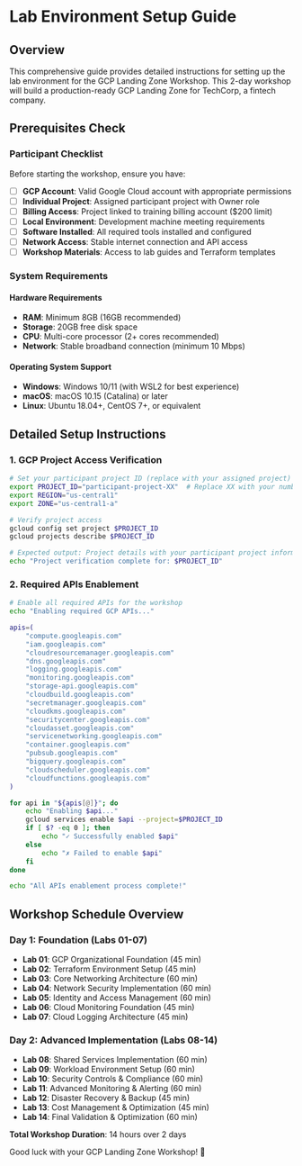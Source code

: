 # Lab Environment Setup Guide

## Overview
This comprehensive guide provides detailed instructions for setting up the lab environment for the GCP Landing Zone Workshop. This 2-day workshop will build a production-ready GCP Landing Zone for TechCorp, a fintech company.

## Prerequisites Check

### Participant Checklist
Before starting the workshop, ensure you have:

- [ ] **GCP Account**: Valid Google Cloud account with appropriate permissions
- [ ] **Individual Project**: Assigned participant project with Owner role
- [ ] **Billing Access**: Project linked to training billing account ($200 limit)
- [ ] **Local Environment**: Development machine meeting requirements
- [ ] **Software Installed**: All required tools installed and configured
- [ ] **Network Access**: Stable internet connection and API access
- [ ] **Workshop Materials**: Access to lab guides and Terraform templates

### System Requirements

#### Hardware Requirements
- **RAM**: Minimum 8GB (16GB recommended)
- **Storage**: 20GB free disk space
- **CPU**: Multi-core processor (2+ cores recommended)
- **Network**: Stable broadband connection (minimum 10 Mbps)

#### Operating System Support
- **Windows**: Windows 10/11 (with WSL2 for best experience)
- **macOS**: macOS 10.15 (Catalina) or later
- **Linux**: Ubuntu 18.04+, CentOS 7+, or equivalent

## Detailed Setup Instructions

### 1. GCP Project Access Verification

```bash
# Set your participant project ID (replace with your assigned project)
export PROJECT_ID="participant-project-XX"  # Replace XX with your number
export REGION="us-central1"
export ZONE="us-central1-a"

# Verify project access
gcloud config set project $PROJECT_ID
gcloud projects describe $PROJECT_ID

# Expected output: Project details with your participant project information
echo "Project verification complete for: $PROJECT_ID"
```

### 2. Required APIs Enablement

```bash
# Enable all required APIs for the workshop
echo "Enabling required GCP APIs..."

apis=(
    "compute.googleapis.com"
    "iam.googleapis.com"
    "cloudresourcemanager.googleapis.com"
    "dns.googleapis.com"
    "logging.googleapis.com"
    "monitoring.googleapis.com"
    "storage-api.googleapis.com"
    "cloudbuild.googleapis.com"
    "secretmanager.googleapis.com"
    "cloudkms.googleapis.com"
    "securitycenter.googleapis.com"
    "cloudasset.googleapis.com"
    "servicenetworking.googleapis.com"
    "container.googleapis.com"
    "pubsub.googleapis.com"
    "bigquery.googleapis.com"
    "cloudscheduler.googleapis.com"
    "cloudfunctions.googleapis.com"
)

for api in "${apis[@]}"; do
    echo "Enabling $api..."
    gcloud services enable $api --project=$PROJECT_ID
    if [ $? -eq 0 ]; then
        echo "✓ Successfully enabled $api"
    else
        echo "✗ Failed to enable $api"
    fi
done

echo "All APIs enablement process complete!"
```

## Workshop Schedule Overview

### Day 1: Foundation (Labs 01-07)
- **Lab 01**: GCP Organizational Foundation (45 min)
- **Lab 02**: Terraform Environment Setup (45 min)
- **Lab 03**: Core Networking Architecture (60 min)
- **Lab 04**: Network Security Implementation (60 min)
- **Lab 05**: Identity and Access Management (60 min)
- **Lab 06**: Cloud Monitoring Foundation (45 min)
- **Lab 07**: Cloud Logging Architecture (45 min)

### Day 2: Advanced Implementation (Labs 08-14)
- **Lab 08**: Shared Services Implementation (60 min)
- **Lab 09**: Workload Environment Setup (60 min)
- **Lab 10**: Security Controls & Compliance (60 min)
- **Lab 11**: Advanced Monitoring & Alerting (60 min)
- **Lab 12**: Disaster Recovery & Backup (45 min)
- **Lab 13**: Cost Management & Optimization (45 min)
- **Lab 14**: Final Validation & Optimization (60 min)

**Total Workshop Duration**: 14 hours over 2 days

Good luck with your GCP Landing Zone Workshop! 🚀
